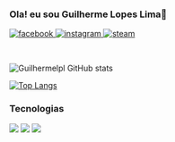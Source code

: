 ### Ola! eu sou Guilherme Lopes Lima👋

<a href="https://www.facebook.com/guilherme.lopeslima.33/"><img src="https://img.shields.io/badge/Facebook-1877F2?style=for-the-badge&logo=facebook&logoColor=white" alt="facebook"> </a>
<a href="https://www.instagram.com/guilhermelpl_/"><img src="https://img.shields.io/badge/Instagram-E4405F?style=for-the-badge&logo=instagram&logoColor=white" alt="instagram"> </a>
<a href="https://steamcommunity.com/id/Guilopes-Iwnl-/"> <img src="https://img.shields.io/badge/Steam-000000?style=for-the-badge&logo=steam&logoColor=white" alt="steam"> </a>


<br>



![Guilhermelpl GitHub stats](https://github-readme-stats.vercel.app/api?username=Guilhermelpl&show_icons=true&theme=radical)

[![Top Langs](https://github-readme-stats.vercel.app/api/top-langs/?username=Guilhermelpl&layout=compact)](https://github.com/anuraghazra/github-readme-stats)


### Tecnologias
<div style="display: inline_block"> 
<img src="https://img.shields.io/badge/HTML5-E34F26?style=for-the-badge&logo=html5&logoColor=white">
<img src="https://img.shields.io/badge/CSS3-1572B6?style=for-the-badge&logo=css3&logoColor=whitee">
<img src="https://img.shields.io/badge/JavaScript-F7DF1E?style=for-the-badge&logo=javascript&logoColor=black">
</div>


